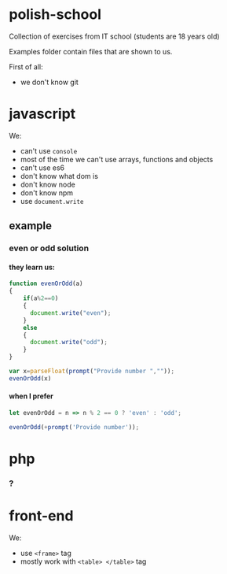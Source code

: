 # polish-school
Collection of exercises from IT school (students are 18 years old)

Examples folder contain files that are shown to us.

First of all:
- we don't know git

# javascript
We:
- can't use `console`
- most of the time we can't use arrays, functions and objects
- can't use es6
- don't know what dom is
- don't know node
- don't know npm
- use `document.write`

## example
### even or odd solution
#### they learn us:
```javascript
function evenOrOdd(a)
{
	if(a%2==0)
	{
	  document.write("even");
	}
	else
	{
	  document.write("odd");
	}
}

var x=parseFloat(prompt("Provide number ",""));
evenOrOdd(x)
```
#### when I prefer
```javascript
let evenOrOdd = n => n % 2 == 0 ? 'even' : 'odd';

evenOrOdd(+prompt('Provide number'));
```

# php
### ?

# front-end
We:
- use `<frame>` tag
- mostly work with `<table> </table>` tag

